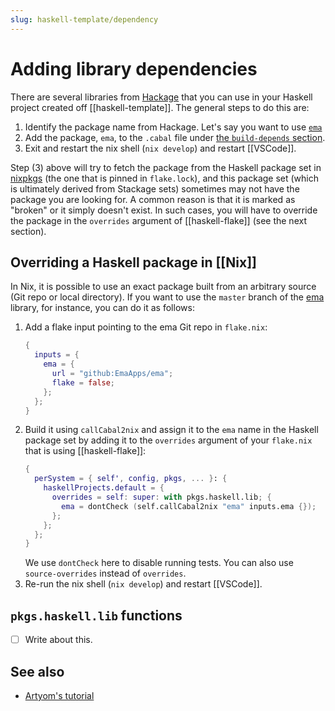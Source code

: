 ```yaml
---
slug: haskell-template/dependency
---
```


# Adding library dependencies

There are several libraries from [Hackage](https://hackage.haskell.org/) that you can use in your Haskell project created off [[haskell-template]]. The general steps to do this are:

1. Identify the package name from Hackage. Let's say you want to use [`ema`](https://hackage.haskell.org/package/ema)
2. Add the package, `ema`, to the `.cabal` file under [the `build-depends` section](https://cabal.readthedocs.io/en/3.4/cabal-package.html#pkg-field-build-depends).
3. Exit and restart the nix shell (`nix develop`) and restart [[VSCode]]. 

Step (3) above will try to fetch the package from the Haskell package set in [nixpkgs](https://github.com/NixOS/nixpkgs) (the one that is pinned in `flake.lock`), and this package set (which is ultimately derived from Stackage sets) sometimes may not have the package you are looking for. A common reason is that it is marked as "broken" or it simply doesn't exist. In such cases, you will have to override the package in the `overrides` argument of [[haskell-flake]] (see the next section).

## Overriding a Haskell package in [[Nix]]

In Nix, it is possible to use an exact package built from an arbitrary source (Git repo or local directory). If you want to use the `master` branch of the [ema](https://hackage.haskell.org/package/ema) library, for instance, you can do it as follows:

1. Add a flake input pointing to the ema Git repo in `flake.nix`: 
    ```nix
    {
      inputs = {
        ema = {
          url = "github:EmaApps/ema";
          flake = false;
        };
      };
    }
    ```
1. Build it using `callCabal2nix` and assign it to the `ema` name in the Haskell package set by adding it to the `overrides` argument of your `flake.nix` that is using [[haskell-flake]]:
    ```nix
    {
      perSystem = { self', config, pkgs, ... }: {
        haskellProjects.default = {
          overrides = self: super: with pkgs.haskell.lib; {
            ema = dontCheck (self.callCabal2nix "ema" inputs.ema {}); 
          };
        };
      };
    }
    ```
    We use `dontCheck` here to disable running tests. You can also use `source-overrides` instead of `overrides`.
1. Re-run the nix shell (`nix develop`) and restart [[VSCode]].

## `pkgs.haskell.lib` functions

- [ ] Write about this.

## See also

- [Artyom's tutorial](https://tek.brick.do/how-to-override-dependency-versions-when-building-a-haskell-project-with-nix-K3VXJd8mEKO7) 